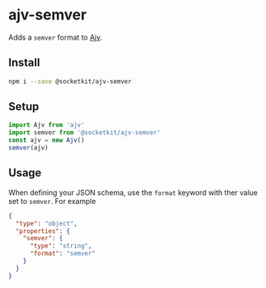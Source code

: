 # ajv-semver

Adds a `semver` format to [Ajv](https://ajv.js.org).

## Install

```bash
npm i --save @socketkit/ajv-semver
```

## Setup

```javascript
import Ajv from 'ajv'
import semver from '@socketkit/ajv-semver'
const ajv = new Ajv()
semver(ajv)
```

## Usage

When defining your JSON schema, use the `format` keyword with ther value set to `semver`. For example

```json
{
  "type": "object",
  "properties": {
    "semver": {
      "type": "string",
      "format": "semver"
    }
  }
}
```
